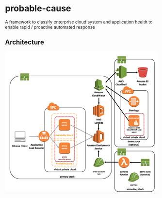 # probable-cause
A framework to classify enterprise cloud system and application health to enable rapid / proactive automated response

## Architecture

![alt text](architecture.png "Probable Cause Architecture")


